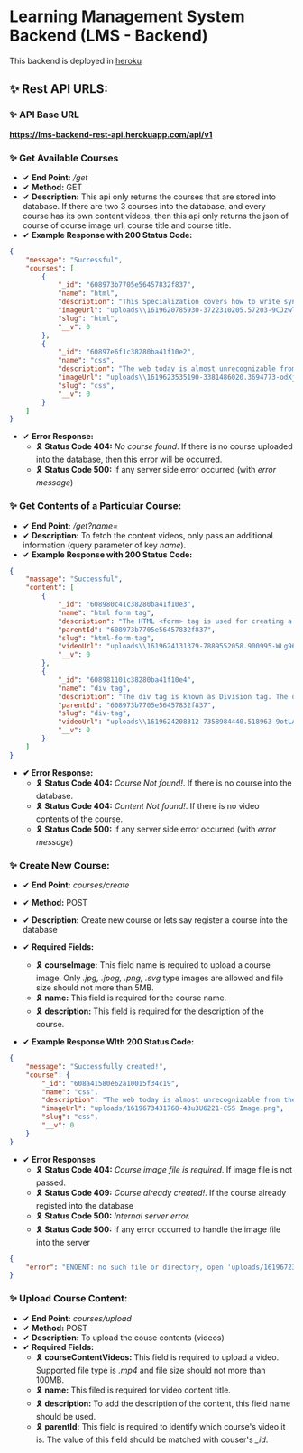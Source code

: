 # Learning Management System Backend (LMS - Backend)
This backend is deployed in [heroku](https://dashboard.heroku.com)
## ✨ Rest API URLS:
### ✨ API Base URL
**https://lms-backend-rest-api.herokuapp.com/api/v1**
### ✨ Get Available Courses
- ✔ **End Point:** */get*
- ✔ **Method:** GET
- ✔ **Description:** This api only returns the courses that are stored into database. If there are two 3 courses into the database, and every course has its own content videos, then this api only returns the json of course of course image url, course title and course title.
- ✔ **Example Response with 200 Status Code:**
```json
{
    "message": "Successful",
    "courses": [
        {
            "_id": "608973b7705e56457832f837",
            "name": "html",
            "description": "This Specialization covers how to write syntactically correct HTML5 and CSS3, and how to create interactive web experiences with JavaScript. Mastering this range of technologies will allow you to develop high quality web sites that, work seamlessly on mobile, tablet, and large screen browsers accessible. During the capstone you will develop a professional-quality web portfolio demonstrating your growth as a web developer and your knowledge of accessible web design. This will include your ability to design and implement a responsive site that utilizes tools to create a site that is accessible to a wide audience, including those with visual, audial, physical, and cognitive impairments.",
            "imageUrl": "uploads\\1619620785930-3722310205.57203-9CJzwl0qV-.jpg",
            "slug": "html",
            "__v": 0
        },
        {
            "_id": "60897e6f1c38280ba41f10e2",
            "name": "css",
            "description": "The web today is almost unrecognizable from the early days of white pages with lists of blue links.  Now, sites are designed with complex layouts, unique fonts, and customized color schemes.   This course will show you the basics of Cascading Style Sheets (CSS3).  The emphasis will be on learning how to write CSS rules, how to test code, and how to establish good programming habits.   ",
            "imageUrl": "uploads\\1619623535190-3381486020.3694773-odXj3izUR-.png",
            "slug": "css",
            "__v": 0
        }
    ]
}
```
- ✔ **Error Response:**
  - 🎗 **Status Code 404:** *No course found*. If there is no course uploaded into the database, then this error will be occurred.
  - 🎗 **Status Code 500:** If any server side error occurred (with *error message*)

### ✨ Get Contents of a Particular Course:
- ✔ **End Point:** */get?name=<courseName>*
- ✔  **Description:** To fetch the content videos, only pass an additional information (query parameter of key *name*). 
- ✔  **Example Response with 200 Status Code:**
```json
{
    "massage": "Successful",
    "content": [
        {
            "_id": "608980c41c38280ba41f10e3",
            "name": "html form tag",
            "description": "The HTML <form> tag is used for creating a form for user input. A form can contain textfields, checkboxes, radio-buttons and more. Forms are used to pass user-data to a specified URL.",
            "parentId": "608973b7705e56457832f837",
            "slug": "html-form-tag",
            "videoUrl": "uploads\\1619624131379-7889552058.900995-WLg96MaNZ-.mp4",
            "__v": 0
        },
        {
            "_id": "608981101c38280ba41f10e4",
            "name": "div tag",
            "description": "The div tag is known as Division tag. The div tag is used in HTML to make divisions of content in the web page like (text, images, header, footer, navigation bar, etc). Div tag has both open(<div>) and closing (</div>) tag and it is mandatory to close the tag. The Div is the most usable tag in web development because it helps us to separate out data in the web page and we can create a particular section for particular data or function in the web pages.",
            "parentId": "608973b7705e56457832f837",
            "slug": "div-tag",
            "videoUrl": "uploads\\1619624208312-7358984440.518963-9otLAihwX-.mp4",
            "__v": 0
        }
    ]
}
```
- **✔ Error Response:**
  - 🎗 **Status Code 404:** *Course Not found!*. If there is no course into the database.
  - 🎗 **Status Code 404:** *Content Not found!*. If there is no video contents of the course.
  - 🎗 **Status Code 500:** If any server side error occurred (with *error message*)

### ✨ Create New Course:
- ✔ **End Point:** *courses/create*
- ✔ **Method:** POST
- ✔ **Description:** Create new course or lets say register a course into the database
- ✔ **Required Fields:**
    - 🎗 **courseImage:** This field name is required to upload a course image. Only *.jpg, .jpeg, .png, .svg* type images are allowed and file size should not more than 5MB.
    - 🎗 **name:** This field is required for the course name.
    - 🎗 **description:** This field is required for the description of the course.

- ✔ **Example Response WIth 200 Status Code:**
```json
{
    "message": "Successfully created!",
    "course": {
        "_id": "608a41580e62a10015f34c19",
        "name": "css",
        "description": "The web today is almost unrecognizable from the early days of white pages with lists of blue links.  Now, sites are designed with complex layouts, unique fonts, and customized color schemes.   This course will show you the basics of Cascading Style Sheets (CSS3).  The emphasis will be on learning how to write CSS rules, how to test code, and how to establish good programming habits.   ",
        "imageUrl": "uploads/1619673431768-43u3U6221-CSS Image.png",
        "slug": "css",
        "__v": 0
    }
}
```
- ✔ **Error Responses**
    - 🎗 **Status Code 404:** *Course image file is required*. If image file is not passed.
    - 🎗 **Status Code 409:** *Course already created!*. If the course already registed into the database
    - 🎗 **Status Code 500:** *Internal server error.* 
    - 🎗 **Status Code 500:** If any error occurred to handle the image file into the server
```json
{
    "error": "ENOENT: no such file or directory, open 'uploads/1619672346098-656490834.4697007-NSnrZ6zKl-.png'"
}
```

### ✨ Upload Course Content:
- ✔ **End Point:** *courses/upload*
- ✔ **Method:** POST
- ✔ **Description:** To upload the couse contents (videos)
- ✔ **Required Fields:**
    - 🎗 **courseContentVideos:** This field is required to upload a video. Supported file type is *.mp4* and file size should not more than 100MB.
    - 🎗 **name:** This filed is required for video content title.
    - 🎗 **description:** To add the description of the content, this field name should be used.
    - 🎗 **parentId:** This field is required to identify which course's video it is. The value of this field should be matched with couser's *_id*. 
